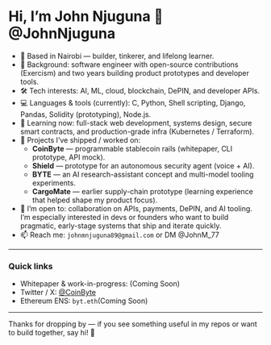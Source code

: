 # Hi, I’m John Njuguna 👋 @JohnNjuguna

- 🧭 Based in Nairobi — builder, tinkerer, and lifelong learner.  
- 💼 Background: software engineer with open-source contributions (Exercism) and two years building product prototypes and developer tools.  
- 🛠️ Tech interests: AI, ML, cloud, blockchain, DePIN, and developer APIs.  
- 💻 Languages & tools (currently): C, Python, Shell scripting, Django, Pandas, Solidity (prototyping), Node.js.  
- 🌱 Learning now: full-stack web development, systems design, secure smart contracts, and production-grade infra (Kubernetes / Terraform).  
- 🚀 Projects I’ve shipped / worked on:
  - **CoinByte** — programmable stablecoin rails (whitepaper, CLI prototype, API mock).  
  - **Shield** — prototype for an autonomous security agent (voice + AI).  
  - **BYTE** — an AI research-assistant concept and multi-model tooling experiments.  
  - **CargoMate** — earlier supply-chain prototype (learning experience that helped shape my product focus).  
- 🤝 I’m open to: collaboration on APIs, payments, DePIN, and AI tooling. I’m especially interested in devs or founders who want to build pragmatic, early-stage systems that ship and iterate quickly.  
- 📫 Reach me: `johnmnjuguna89@gmail.com` or DM @JohnM_77

---

### Quick links
- Whitepaper & work-in-progress: (Coming Soon)  
- Twitter / X: [@CoinByte](https://x.com/JohnM_77)  
- Ethereum ENS: `byt.eth`(Coming Soon)

---

Thanks for dropping by — if you see something useful in my repos or want to build together, say hi! 👋

<!---
Uuuuu77/Uuuuu77 is a ✨ special ✨ repository because its `README.md` (this file) appears on your GitHub profile.
You can click the Preview link to take a look at your changes.
--->
